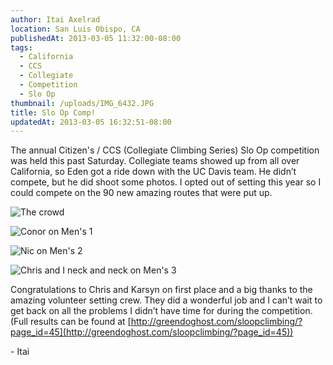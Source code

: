 ```yaml
---
author: Itai Axelrad
location: San Luis Obispo, CA
publishedAt: 2013-03-05 11:32:00-08:00
tags:
  - California
  - CCS
  - Collegiate
  - Competition
  - Slo Op
thumbnail: /uploads/IMG_6432.JPG
title: Slo Op Comp!
updatedAt: 2013-03-05 16:32:51-08:00
---
```


The annual Citizen's / CCS (Collegiate Climbing Series) Slo Op competition was held this past Saturday. Collegiate teams showed up from all over California, so Eden got a ride down with the UC Davis team. He didn’t compete, but he did shoot some photos. I opted out of setting this year so I could compete on the 90 new amazing routes that were put up.

![The crowd](/uploads/IMG_6432.JPG)

![Conor on Men's 1](/uploads/IMG_6449.jpg)

![Nic on Men's 2](/uploads/IMG_6483.JPG)

![Chris and I neck and neck on Men's 3](/uploads/IMG_6515.jpg)

Congratulations to Chris and Karsyn on first place and a big thanks to the amazing volunteer setting crew. They did a wonderful job and I can’t wait to get back on all the problems I didn’t have time for during the competition. (Full results can be found at [http://greendoghost.com/sloopclimbing/?page_id=45](http://greendoghost.com/sloopclimbing/?page_id=45))

\- Itai
